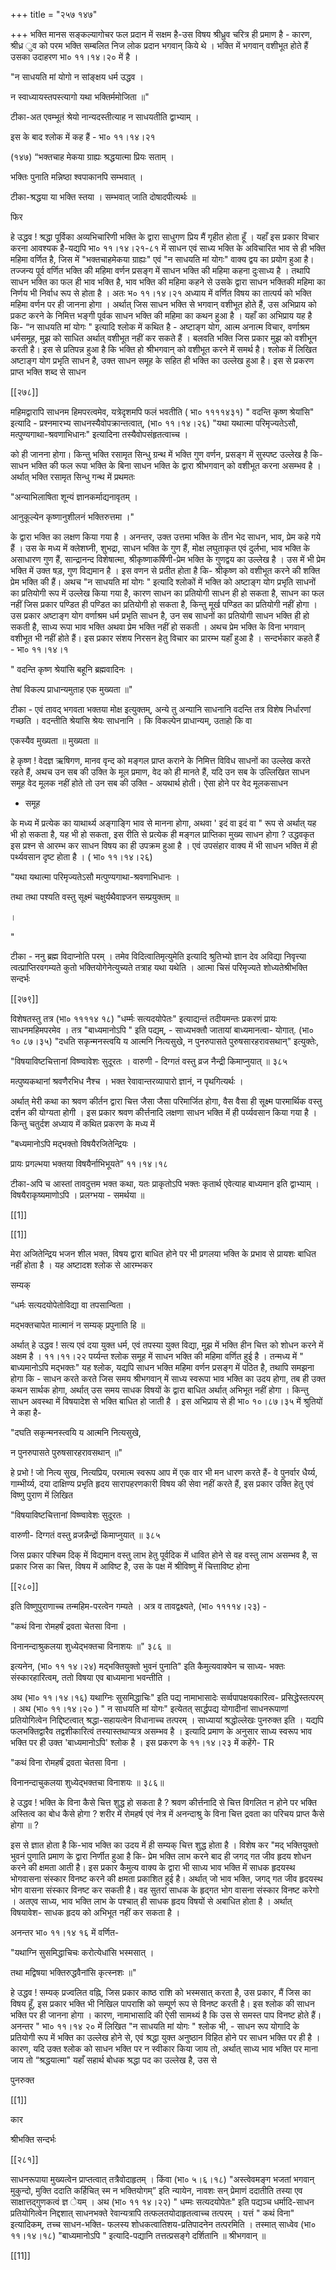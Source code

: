 +++
title = "२५७ १४७"

+++
भक्ति मानस सङ्कल्यागोचर फल प्रदान में सक्षम है-उस विषय श्रीध्रुव चरित्र ही प्रमाण है - कारण, श्रीध्र ुव को परम भक्ति सम्बलित निज लोक प्रदान भगवान् किये थे । भक्ति में भगवान् वशीभूत होते हैं उसका उदाहरण भा० ११।१४।२० में है । 

"न साधयति मां योगो न सांङ्क्षय धर्म उद्धव । 

न स्वाध्यायस्तपस्त्यागो यथा भक्तिर्ममोजिता ॥" 

टीका-अत एवम्भूतं श्रेयो नान्यदस्तीत्याह न साधयतीति द्वाभ्याम् । 

इस के बाद श्लोक में कह हैं - भा० ११।१४।२१ 

(१४७) “भक्तचाह मेकया ग्राह्यः श्रद्धयात्मा प्रियः सताम् । 

भक्तिः पुनाति मन्निष्ठा श्वपाकानपि सम्भवात् । 

टीका-श्रद्धया या भक्ति स्तया । सम्भवात् जाति दोषादपीत्यर्थः ॥ 

फिर 

हे उद्धव ! श्रद्धा पूर्विका अव्यभिचारिणी भक्ति के द्वारा साधुगण प्रिय मैं गृहीत होता हूँ । यहाँ इस प्रकार विचार करना आवश्यक है-यद्यपि भा० ११।१४।२१-८१ में साधन एवं साध्य भक्ति के अविचारित भाव से ही भक्ति महिमा वर्णित है, जिस में "भक्तचाहमेकया ग्राह्यः" एवं "न साधयति मां योगः" वाक्य द्वय का प्रयोग हुआ है। तज्जन्य पूर्व वर्णित भक्ति की महिमा वर्णन प्रसङ्ग में साधन भक्ति की महिमा कहना दुःसाध्य है । तथापि साधन भक्ति का फल ही भाव भक्ति है, भाव भक्ति की महिमा कहने से उसके द्वारा साधन भक्तिकी महिमा का निर्णय भी निर्वाध रूप से होता है । अतः भ० ११।१४।२१ अध्याय में वर्णित विषय का तात्पर्य को भक्ति महिमा वर्णन पर ही जानना होगा । अर्थात् जिस साधन भक्ति से भगवान् वशीभूत होते हैं, उस अभिप्राय को प्रकट करने के निमित्त भङ्गी पूर्वक साधन भक्ति की महिमा का कथन हुआ है । यहाँ का अभिप्राय यह है कि- “न साधयति मां योगः " इत्यादि श्लोक में कथित है - अष्टाङ्ग योग, आत्म अनात्म विचार, वर्णाश्रम धर्मसमूह, मुझ को साधित अर्थात् वशीभूत नहीं कर सकते हैं । बलवति भक्ति जिस प्रकार मुझ को वशीभून करती है। इस से प्रतिपन्न हुआ है कि भक्ति हो श्रीभगवान् को वशीभूत करने में समर्थ है। श्लोक में लिखित अष्टाङ्ग योग प्रभृति साधन है, उक्त साधन समूह के सहित ही भक्ति का उल्लेख हुआ है। इस से प्रकरण प्राप्त भक्ति शब्द से साधन 

[[२७८]] 

महिमद्वारापि साधनम हिमपरत्वमेव, यत्रेदृशमपि फलं भवतीति ( भा० ११११४३१) " वदन्ति कृष्ण श्रेयांसि" इत्यादि - प्रश्नमारभ्य साधनस्यैवोपक्रान्तत्वात्, (भा० ११।१४।२६) "यथा यथात्मा परिमृज्यतेऽसौ, मत्पुण्यगाथा-श्रवणाभिधानः" इत्यादिना तस्यैवोपसंहृतत्वाच्च । 

को ही जानना होगा। किन्तु भक्ति रसामृत सिन्धु ग्रन्थ में भक्ति गुण वर्णन, प्रसङ्ग में सुस्पष्ट उल्लेख है कि-साधन भक्ति की फल रूपा भक्ति के बिना साधन भक्ति के द्वारा श्रीभगवान् को वशीभूत करना असम्भव है । अर्थात् भक्ति रसामृत सिन्धु गन्थ में प्रथमतः 

"अन्याभिलाषिता शून्यं ज्ञानकर्माद्यनावृतम् । 

आनुकूल्येन कृष्णानुशीलनं भक्तिरुत्तमा ।" 

के द्वारा भक्ति का लक्षण किया गया है । अनन्तर, उक्त उत्तमा भक्ति के तीन भेद साधन, भाव, प्रेम कहे गये हैं । उस के मध्य में क्लेशघ्नी, शुभद्रा, साधन भक्ति के गुण हैं, मोक्ष लघुताकृत एवं दुर्लभा, भाव भक्ति के असाधारण गुण हैं, सान्द्रानन्द विशेषात्मा, श्रीकृष्णाकर्षिणी-प्रेम भक्ति के गुणद्वय का उल्लेख है । उस में भी प्रेम भक्ति में उक्त षड़, गुण विद्यमान है । इस वणन से प्रतीत होता है कि- श्रीकृष्ण को वशीभूत करने की शक्ति प्रेम भक्ति की हैं। अथच "न साधयति मां योगः " इत्यादि श्लोकों में भक्ति को अष्टाङ्ग योग प्रभृति साधनों का प्रतियोगी रूप में उल्लेख किया गया है, कारण साधन का प्रतियोगी साधन ही हो सकता है, साधन का फल नहीं जिस प्रकार पण्डित ही पण्डित का प्रतियोगी हो सकता है, किन्तु मूर्ख पण्डित का प्रतियोगी नहीं होगा । उस प्रकार अष्टाङ्ग योग वर्णाश्रम धर्म प्रभृति साधन है, उन सब साधनों का प्रतियोगी साधन भक्ति ही हो सकती है, साध्य रूपा भाव भक्ति अथवा प्रेम भक्ति नहीं हो सकती । अथच प्रेम भक्ति के विना भगवान् वशीभूत भी नहीं होते हैं। इस प्रकार संशय निरसन हेतु विचार का प्रारम्भ यहाँ हुआ है । सन्दर्भकार कहते हैं - भा० ११।१४।१ 

" वदन्ति कृष्ण श्रेयांसि बहूनि ब्रह्मवादिनः । 

तेषां विकल्प प्राधान्यमुताह एक मुख्यता ॥" 

टीका - एवं तावद् भगवता भक्तया मोक्ष इत्युक्तम्, अन्ये तु अन्यानि साधनानि वदन्ति तत्र विशेष निर्धारणां गच्छति । वदन्तीति श्रेयांसि श्रेयः साधनानि । कि विकल्पेन प्राधान्यम्, उताहो कि वा 

एकस्यैव मुख्यता ॥ मुख्यता ॥ 

हे कृष्ण ! वेदज्ञ ऋषिगण, मानव वृन्द को मङ्गल प्राप्त कराने के निमित्त विविध साधनों का उल्लेख करते रहते हैं, अथच उन सब की उक्ति के मूल प्रमाण, वेद को ही मानते हैं, यदि उन सब के उल्लिखित साधन समूह वेद मूलक नहीं होते तो उन सब की उक्ति - अयथार्थ होती। ऐसा होने पर वेद मूलकसाधन 

- समूह 

के मध्य में प्रत्येक का याथार्थ्य अङ्गाङ्गि भाव से मानना होगा, अथवा ' इदं वा इदं वा " रूप से अर्थात् यह भी हो सकता है, यह भी हो सकता, इस रीति से प्रत्येक ही मङ्गल प्राप्तिका मुख्य साधन होगा ? उद्धवकृत इस प्रश्न से आरम्भ कर साधन विषय का ही उपक्रम हुआ है । एवं उपसंहार वाक्य में भी साधन भक्ति में ही पर्थ्यवसान दृष्ट होता है । ( भा० ११।१४।२६) 

"यथा यथात्मा परिमृज्यतेऽसौ मत्पुण्यगाथा-श्रवणाभिधानः । 

तथा तथा पश्यति वस्तु सूक्ष्मं चक्षुर्यथैवाज्ञ्जन सम्प्रयुक्तम् ॥ 

। 

" 

टीका - ननु ब्रह्म विदाप्नोति परम् । तमेव विदित्वातिमृत्युमेति इत्यादि श्रुतिभ्यो ज्ञान देव अविद्या निवृत्त्या त्वत्प्राप्तिरवगम्यते कुतो भक्तियोगेनेत्युच्यते तत्राह यथा यथेति । आत्मा चिसं परिमृज्यते शोध्यतेश्रीभक्ति सन्दर्भः 

[[२७९]]

विशेषतस्तु तत्र (भा० ११११४ १८) "धर्म्मः सत्यदयोपेतः" इत्याद्यन्तं तदीयमन्तः प्रकरणं प्रायः साधनमहिमपरमेव । तत्र "बाध्यमानोऽपि " इति पद्यम्, - साध्यभक्तौ जातायां बाध्यमानत्वा- योगात्. (भा० १० ८७।३५) "दधति सकृन्मनस्त्वयि य आत्मनि नित्यसुखे, न पुनरुपासते पुरुषसारहरावसथान्" इत्युक्तेः, 

"विषयाविष्टचित्तानां विष्ण्वावेशः सुदूरतः । वारुणी - दिग्गतं वस्तु व्रज नैन्द्री किमाप्नुयात् ॥ ३८५ 

मत्पुष्यकथानां श्रवणैरभिध नैश्च । भक्त रेवावान्तरव्यापारो ज्ञानं, न पृथगित्यर्थः । 

अर्थात् मेरी कथा का श्रवण कीर्तन द्वारा चित्त जैसा जैसा परिमार्जित होगा, वैस वैसा ही सूक्ष्म पारमार्थिक वस्तु दर्शन की योग्यता होगी । इस प्रकार श्रवण कीर्त्तनादि लक्षणा साधन भक्ति में ही पर्य्यवसान किया गया है । किन्तु चतुर्दश अध्याय में कथित प्रकरण के मध्य में 

"बध्यमानोऽपि मद्भक्तो विषयैरजितेन्द्रियः । 

प्रायः प्रगल्भया भक्तया विषयैर्नाभिभूयते” ११।१४।१८ 

टीका-अपि च आस्तां तावदुत्तम भक्त कथा, यतः प्राकृतोऽपि भक्तः कृतार्थ एवेत्याह बाध्यमान इति द्वाभ्याम् । विषयैराकृष्यमाणोऽपि । प्रलग्भया - समर्थया ॥ 

[[1]]

[[1]]

मेरा अजितेन्द्रिय भजन शील भक्त, विषय द्वारा बाधित होने पर भी प्रगलया भक्ति के प्रभाव से प्रायशः बाधित नहीं होता है । यह अष्टादश श्लोक से आरम्भकर 

सम्यक् 

“धर्मः सत्यदयोपेतोविद्या वा तपसान्विता । 

मद्भक्तचापेत मात्मानं न सम्यक् प्रपुनाति हि ॥ 

अर्थात् हे उद्धव ! सत्य एवं दया युक्त धर्म, एवं तपस्या युक्त विद्या, मुझ में भक्ति हीन चित्त को शोधन करने में अक्षम है । ११।११।२२ पर्य्यन्त श्लोक समूह में साधन भक्ति की महिमा वर्णित हुई है । तन्मध्य में " बाध्यमानोऽपि मद्भक्तः" यह श्लोक, यद्यपि साधन भक्ति महिमा वर्णन प्रसङ्ग में पठित है, तथापि समझना होगा कि - साधन करते करते जिस समय श्रीभगवान् में साध्य स्वरूपा भाव भक्ति का उदय होगा, तब ही उक्त कथन सार्थक होगा, अर्थात् उस समय साधक विषयों के द्वारा बाधित अर्थात् अभिभूत नहीं होगा । किन्तु साधन अवस्था में विषयादेश से भक्ति बाधित हो जाती है । इस अभिप्राय से ही भा० १०।८७।३५ में श्रुतियों ने कहा है- 

"दघति सकृन्मनस्त्वयि य आत्मनि नित्यसुखे, 

न पुनरुपासते पुरुषसारहरावसथान् ॥" 

हे प्रभो ! जो नित्य सुख, नित्यप्रिय, परमात्म स्वरूप आप में एक वार भी मन धारण करते हैं- वे पुनर्वार धैर्य्य, गाम्भीर्य्य, दया दाक्षिण्य प्रभृति हृदय सारापहरणकारी विषय की सेवा नहीं करते हैं, इस प्रकार उक्ति हेतु एवं विष्णु पुराण में लिखित 

"विषयाविष्टचित्तानां विष्ण्वावेशः सुदूरतः । 

वारुणी- दिग्गतं वस्तु व्रजन्नैन्द्रों किमाप्नुयात् ॥ ३८५ 

जिस प्रकार पश्चिम दिक् में विद्यमान वस्तु लाभ हेतु पूर्वदिक में धावित होने से वह वस्तु लाभ असम्भव है, स प्रकार जिस का चित्त, विषय में आविष्ट है, उस के पक्ष में श्रीविष्णु में चित्ताविष्ट होना 

[[२८०]] 



इति विष्णुपुराणाच्च तन्महिम-परत्वेन गम्यते । अत्र व तावद्वक्ष्यते, (भा० ११११४।२३) - 

"कथं विना रोमहर्षं द्रवता चेतसा विना । 

विनानन्दाश्रुकलया शुध्येद्भक्तचा विनाशयः ॥" ३८६ ॥ 

इत्यनेन, (भा० ११ १४।२४) मद्भक्तियुक्तो भुवनं पुनाति" इति कैमुत्यवाक्येन च साध्य- भक्तः संस्कारहारित्वम्, ततो विषया एव बाध्यमाना भवन्तीति । 

अथ (भा० ११।१४।१६) यथाग्निः सुसमिद्धाचिः" इति पद्य नामाभासादेः सर्व्वपापक्षयकारित्व- प्रसिद्धेस्तत्परम् । अथ (भा० ११।१४।२० ) " न साधयति मां योगः" इत्येतत् सार्द्धपद्य योगादीनां साधनरूपाणां प्रतियोगित्वेन निद्दिष्टत्वात् श्रद्धा-सहायत्वेन विधानाच्च तत्परम् । साध्यायां श्रद्धोल्लेखः पुनरुक्त इति । यद्यपि फलभक्तिद्वारैव तद्वशीकारित्वं तस्यास्तथाप्यत्र असम्भव है । इत्यादि प्रमाण के अनुसार साध्य स्वरूप भाव भक्ति पर ही उक्त 'बाध्यमानोऽपि' श्लोक है । इस प्रकरण के ११।१४।२३ में कहेंगे- TR 

"कथं विना रोमहर्षं द्रवता चेतसा विना । 

विनानन्दाचुकलया शुध्येद्भक्तचा विनाशयः ॥ ३८६॥ 

हे उद्धव ! भक्ति के विना कैसे चित्त शुद्ध हो सकता है ? श्रवण कीर्त्तनादि से चित्त विगलित न होने पर भक्ति अस्तित्व का बोध कैसे होगा ? शरीर में रोमहर्ष एवं नेत्र में अनन्दाश्रु के विना चित्त द्रवता का परिचय प्राप्त कैसे होगा ॥ ? 

इस से ज्ञात होता है कि-भाव भक्ति का उदय में ही सम्यक् चित्त शुद्ध होता है । विशेष कर "मद् भक्तियुक्तो भुवनं पुणाति प्रमाण के द्वारा निर्णीत हुआ है कि- प्रेम भक्ति लाभ करने बाद ही जगद् गत जीव हृदय शोधन करने की क्षमता आती है। इस प्रकार कैमुत्य वाक्य के द्वारा भी साध्य भाव भक्ति में साधक हृदयस्थ भोगवासना संस्कार विनष्ट करने की क्षमता प्रकाशित हुई है। अर्थात् जो भाव भक्ति, जगद् गत जीव हृदयस्थ भोग वासना संस्कार विनष्ट कर सकती है। वह सुतरां साधक के हृद्गत भोग वासना संस्कार विनष्ट करेगो । अतएव साध्य, भाव भक्ति लाभ के पश्चात् ही साधक हृदय विषयों से अबाधित होता है । अर्थात् विषयावेश- साधक हृदय को अभिभूत नहीं कर सकता है । 

अनन्तर भा० ११।१४ १६ में वर्णित- 

"यथाग्नि सुसमिद्धाचिचः करोत्येधांसि भस्मसात् । 

तथा मद्विषया भक्तिरुद्धवैनांसि कृत्स्नशः ॥" 

हे उद्धव ! सम्यक् प्रज्वलित वह्नि, जिस प्रकार काष्ठ राशि को भस्मसात् करता है, उस प्रकार, मैं जिस का विषय हूँ, इस प्रकार भक्ति भी निखिल पापराशि को सम्पूर्ण रूप से विनष्ट करती है। इस श्लोक की साधन भक्ति पर ही जानना होगा । कारण, नामाभासादि की ऐसी सामथ्यं है कि उस से समस्त पाप विनष्ट होते हैं। अनन्तर " भा० ११।१४ २० में लिखित "न साधयति मां योगः " श्लोक भी, - साधन रूप योगादि के प्रतियोगी रूप में भक्ति का उल्लेख होने से, एवं श्रद्धा युक्त अनुष्ठान विहित होने पर साधन भक्ति पर ही है । कारण, यदि उक्त श्लोक को साधन भक्ति पर न स्वीकार किया जाय तो, अर्थात् साध्य भाव भक्ति पर माना जाय तो “श्रद्धयात्मा" यहाँ सहार्थ बोधक श्रद्धा पद का उल्लेख है, उस से 

पुनरुक्त 

[[1]]

कार 

श्रीभक्ति सन्दर्भः 

[[२८१]]

साधनरूपाया मुख्यत्वेन प्राप्तत्वात् तत्रैवोदाहृतम् । किंवा (भा० ५।६।१८) "अस्त्वेवमङ्ग भजतां भगवान् मुकुन्दो, मुक्ति ददाति कर्हिचित् स्म न भक्तियोगम्” इति न्यायेन, नावशः सन् प्रेमाणं ददातीति तस्या एव साक्षात्तद्गुणकत्वं ज्ञ ेयम् । अथ (भा० ११ १४।२२) " धम्मः सत्यदयोपेतः" इति पद्यञ्च धर्मादि-साधन प्रतियोगित्वेन निद्दशात् साधनभक्ते रेवान्यत्रापि तत्फलतयोदाहृतत्वाच्च तत्परम् । यत्तं " कथं विना" इत्यादिकम्, तच्च साधन-भक्ति- फलस्य शोधकत्वातिशय-प्रतिपादनेन तत्परमिति । तस्मात् साध्वेव (भा० ११।१४।१८) "बाध्यमानोऽपि " इत्यादि-पद्यानि तत्तत्प्रसङ्गे दर्शितानि ॥ श्रीभगवान् ॥ 

[[11]]
